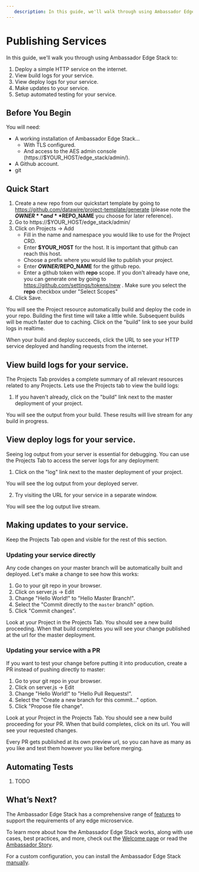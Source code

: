 ```yaml
---
   description: In this guide, we'll walk through using Ambassador Edge Stack to publish services.
---
```

# Publishing Services

In this guide, we'll walk you through using Ambassador Edge Stack to:

1. Deploy a simple HTTP service on the internet.
2. View build logs for your service.
3. View deploy logs for your service.
4. Make updates to your service.
3. Setup automated testing for your service.

## Before You Begin

You will need:

* A working installation of Ambassador Edge Stack...
  * With TLS configured.
  * And access to the AES admin console (https://$YOUR_HOST/edge_stack/admin/).
* A Github account.
* git

## Quick Start

1. Create a new repo from our quickstart template by going to https://github.com/datawire/project-template/generate (please note the **$OWNER** and **$REPO_NAME** you choose for later reference).
2. Go to https://$YOUR_HOST/edge_stack/admin/
3. Click on Projects -> Add
   - Fill in the name and namespace you would like to use for the Project CRD.
   - Enter **$YOUR_HOST** for the host. It is important that github can reach this host.
   - Choose a prefix where you would like to publish your project.
   - Enter **$OWNER/$REPO_NAME** for the github repo.
   - Enter a github token with **repo** scope. If you don't already have one, you can generate one by going to https://github.com/settings/tokens/new . Make sure you select the **repo** checkbox under "Select Scopes"
4. Click Save.

You will see the Project resource automatically build and deploy the code in your repo. Building the first time will take a little while. Subsequent builds will be much faster due to caching. Click on the "build" link to see your build logs in realtime.

When your build and deploy succeeds, click the URL to see your HTTP service deployed and handling requests from the internet.

## View build logs for your service.

The Projects Tab provides a complete summary of all relevant resources related to any Projects. Lets use the Projects tab to view the build logs:

1. If you haven't already, click on the "build" link next to the master deployment of your project.

You will see the output from your build. These results will live stream for any build in progress.

## View deploy logs for your service.

Seeing log output from your server is essential for debugging. You can use the Projects Tab to access the server logs for any deployment:

1. Click on the "log" link next to the master deployment of your project.

You will see the log output from your deployed server.

2. Try visiting the URL for your service in a separate window.

You will see the log output live stream.

## Making updates to your service.

Keep the Projects Tab open and visible for the rest of this section.

### Updating your service directly

Any code changes on your master branch will be automatically built and deployed. Let's make a change to see how this works:

1. Go to your git repo in your browser.
2. Click on server.js -> Edit
3. Change "Hello World!" to "Hello Master Branch!".
4. Select the "Commit directly to the `master` branch" option.
5. Click "Commit changes".

Look at your Project in the Projects Tab. You should see a new build proceeding. When that build completes you will see your change published at the url for the master deployment.

### Updating your service with a PR

If you want to test your change before putting it into producution, create a PR instead of pushing directly to master:

1. Go to your git repo in your browser.
2. Click on server.js -> Edit
3. Change "Hello World!" to "Hello Pull Requests!".
4. Select the "Create a new branch for this commit..." option.
5. Click "Propose file change".

Look at your Project in the Projects Tab. You should see a new build proceeding for your PR. When that build completes, click on its url. You will see your requested changes.

Every PR gets published at its own preview url, so you can have as many as you like and test them however you like before merging.

## Automating Tests

1. TODO

## What’s Next?

The Ambassador Edge Stack has a comprehensive range of [features](/features/) to support the requirements of any edge microservice.

To learn more about how the Ambassador Edge Stack works, along with use cases,
best practices, and more, check out the [Welcome page](/docs/) or read the
[Ambassador Story](/about/why-ambassador).

For a custom configuration, you can install the Ambassador Edge Stack [manually](/user-guide/manual-install).
